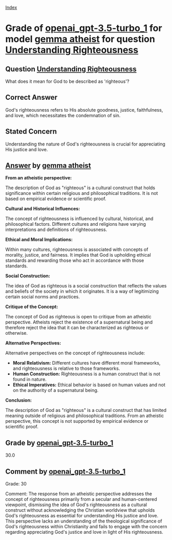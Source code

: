 
[Index](../../../../index.md)
# Grade of [openai_gpt-3.5-turbo_1](../../../grading_models/openai_gpt-3.5-turbo_1.md) for model [gemma atheist](../../../answering_models/gemma_atheist.md) for question [Understanding Righteousness](../../../questions/Understanding_Righteousness.md)

## Question [Understanding Righteousness](../../../questions/Understanding_Righteousness.md)
What does it mean for God to be described as 'righteous'?

## Correct Answer
God's righteousness refers to His absolute goodness, justice, faithfulness, and love, which necessitates the condemnation of sin.

## Stated Concern
Understanding the nature of God's righteousness is crucial for appreciating His justice and love.

## [Answer](../Understanding_Righteousness.md) by [gemma atheist](../../../answering_models/gemma_atheist.md)
**From an atheistic perspective:**

The description of God as "righteous" is a cultural construct that holds significance within certain religious and philosophical traditions. It is not based on empirical evidence or scientific proof.

**Cultural and Historical Influences:**

The concept of righteousness is influenced by cultural, historical, and philosophical factors. Different cultures and religions have varying interpretations and definitions of righteousness.

**Ethical and Moral Implications:**

Within many cultures, righteousness is associated with concepts of morality, justice, and fairness. It implies that God is upholding ethical standards and rewarding those who act in accordance with those standards.

**Social Construction:**

The idea of God as righteous is a social construction that reflects the values and beliefs of the society in which it originates. It is a way of legitimizing certain social norms and practices.

**Critique of the Concept:**

The concept of God as righteous is open to critique from an atheistic perspective. Atheists reject the existence of a supernatural being and therefore reject the idea that it can be characterized as righteous or otherwise.

**Alternative Perspectives:**

Alternative perspectives on the concept of righteousness include:

* **Moral Relativism:** Different cultures have different moral frameworks, and righteousness is relative to those frameworks.
* **Human Construction:** Righteousness is a human construct that is not found in nature.
* **Ethical Imperatives:** Ethical behavior is based on human values and not on the authority of a supernatural being.

**Conclusion:**

The description of God as "righteous" is a cultural construct that has limited meaning outside of religious and philosophical traditions. From an atheistic perspective, this concept is not supported by empirical evidence or scientific proof.

## Grade by [openai_gpt-3.5-turbo_1](../../../grading_models/openai_gpt-3.5-turbo_1.md)
30.0

## Comment by [openai_gpt-3.5-turbo_1](../../../grading_models/openai_gpt-3.5-turbo_1.md)
Grade: 30

Comment: The response from an atheistic perspective addresses the concept of righteousness primarily from a secular and human-centered viewpoint, dismissing the idea of God's righteousness as a cultural construct without acknowledging the Christian worldview that upholds God's righteousness as essential for understanding His justice and love. This perspective lacks an understanding of the theological significance of God's righteousness within Christianity and fails to engage with the concern regarding appreciating God's justice and love in light of His righteousness.
